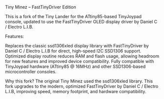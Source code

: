 Tiny Minez – FastTinyDriver Edition

This is a fork of the Tiny Lander for the ATtiny85-based TinyJoypad console, updated to use the FastTinyDriver OLED display driver by Daniel C / Electro L.I.B.

Features:

Replaces the classic ssd1306xled display library with FastTinyDriver by Daniel C / Electro L.I.B for direct, high-speed I2C SSD1306 support. Optimized display routine reduces RAM and flash usage, allowing headroom for new features and improved device compatibility. Fully compatible with TinyJoypad hardware (ATtiny85 @ 16MHz) and other SSD1306-based microcontroller consoles.

Why this fork? The original Tiny Minez used the ssd1306xled library. This fork upgrades to the modern, optimized FastTinyDriver by Daniel C / Electro L.I.B, improving speed, memory footprint, and hardware compatibility.
